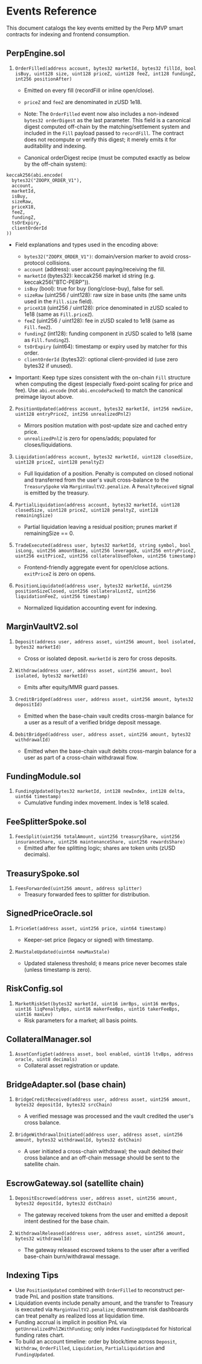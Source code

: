 # Events Reference

This document catalogs the key events emitted by the Perp MVP smart contracts for indexing and frontend consumption.

## PerpEngine.sol

1. `OrderFilled(address account, bytes32 marketId, bytes32 fillId, bool isBuy, uint128 size, uint128 priceZ, uint128 feeZ, int128 fundingZ, int256 positionAfter)`
   - Emitted on every fill (recordFill or inline open/close).
   - `priceZ` and `feeZ` are denominated in zUSD 1e18.

   - Note: The `OrderFilled` event now also includes a non-indexed `bytes32 orderDigest` as the last parameter. This field is a canonical digest computed off-chain by the matching/settlement system and included in the `Fill` payload passed to `recordFill`. The contract does not recompute or verify this digest; it merely emits it for auditability and indexing.

   - Canonical orderDigest recipe (must be computed exactly as below by the off-chain system):

```
keccak256(abi.encode(
  bytes32("ZOOPX_ORDER_V1"),
  account,
  marketId,
  isBuy,
  sizeRaw,
  priceX18,
  feeZ,
  fundingZ,
  tsOrExpiry,
  clientOrderId
))
```

   - Field explanations and types used in the encoding above:
     - `bytes32("ZOOPX_ORDER_V1")`: domain/version marker to avoid cross-protocol collisions.
     - `account` (address): user account paying/receiving the fill.
     - `marketId` (bytes32): keccak256 market id string (e.g. keccak256("BTC-PERP")).
     - `isBuy` (bool): true for buy (long/close-buy), false for sell.
     - `sizeRaw` (uint256 / uint128): raw size in base units (the same units used in the `Fill.size` field).
     - `priceX18` (uint256 / uint128): price denominated in zUSD scaled to 1e18 (same as `Fill.priceZ`).
     - `feeZ` (uint256 / uint128): fee in zUSD scaled to 1e18 (same as `Fill.feeZ`).
     - `fundingZ` (int128): funding component in zUSD scaled to 1e18 (same as `Fill.fundingZ`).
     - `tsOrExpiry` (uint64): timestamp or expiry used by matcher for this order.
     - `clientOrderId` (bytes32): optional client-provided id (use zero bytes32 if unused).

   - Important: Keep type sizes consistent with the on-chain `Fill` structure when computing the digest (especially fixed-point scaling for price and fee). Use `abi.encode` (not `abi.encodePacked`) to match the canonical preimage layout above.

2. `PositionUpdated(address account, bytes32 marketId, int256 newSize, uint128 entryPriceZ, int256 unrealizedPnlZ)`
   - Mirrors position mutation with post-update size and cached entry price.
   - `unrealizedPnlZ` is zero for opens/adds; populated for closes/liquidations.

3. `Liquidation(address account, bytes32 marketId, uint128 closedSize, uint128 priceZ, uint128 penaltyZ)`
   - Full liquidation of a position. Penalty is computed on closed notional and transferred from the user's vault cross-balance to the `TreasurySpoke` via `MarginVaultV2.penalize`. A `PenaltyReceived` signal is emitted by the treasury.

4. `PartialLiquidation(address account, bytes32 marketId, uint128 closedSize, uint128 priceZ, uint128 penaltyZ, uint128 remainingSize)`
   - Partial liquidation leaving a residual position; prunes market if remainingSize == 0.

5. `TradeExecuted(address user, bytes32 marketId, string symbol, bool isLong, uint256 amountBase, uint256 leverageX, uint256 entryPriceZ, uint256 exitPriceZ, uint256 collateralUsedToken, uint256 timestamp)`
   - Frontend-friendly aggregate event for open/close actions. `exitPriceZ` is zero on opens.

6. `PositionLiquidated(address user, bytes32 marketId, uint256 positionSizeClosed, uint256 collateralLostZ, uint256 liquidationFeeZ, uint256 timestamp)`
   - Normalized liquidation accounting event for indexing.

## MarginVaultV2.sol

1. `Deposit(address user, address asset, uint256 amount, bool isolated, bytes32 marketId)`
   - Cross or isolated deposit. `marketId` is zero for cross deposits.

2. `Withdraw(address user, address asset, uint256 amount, bool isolated, bytes32 marketId)`
   - Emits after equity/MMR guard passes.

3. `CreditBridged(address user, address asset, uint256 amount, bytes32 depositId)`
   - Emitted when the base-chain vault credits cross-margin balance for a user as a result of a verified bridge deposit message.

4. `DebitBridged(address user, address asset, uint256 amount, bytes32 withdrawalId)`
   - Emitted when the base-chain vault debits cross-margin balance for a user as part of a cross-chain withdrawal flow.

## FundingModule.sol

1. `FundingUpdated(bytes32 marketId, int128 newIndex, int128 delta, uint64 timestamp)`
   - Cumulative funding index movement. Index is 1e18 scaled.

## FeeSplitterSpoke.sol

1. `FeesSplit(uint256 totalAmount, uint256 treasuryShare, uint256 insuranceShare, uint256 maintenanceShare, uint256 rewardsShare)`
   - Emitted after fee splitting logic; shares are token units (zUSD decimals).

## TreasurySpoke.sol

1. `FeesForwarded(uint256 amount, address splitter)`
   - Treasury forwarded fees to splitter for distribution.

## SignedPriceOracle.sol

1. `PriceSet(address asset, uint256 price, uint64 timestamp)`
   - Keeper-set price (legacy or signed) with timestamp.

2. `MaxStaleUpdated(uint64 newMaxStale)`
   - Updated staleness threshold; `0` means price never becomes stale (unless timestamp is zero).

## RiskConfig.sol

1. `MarketRiskSet(bytes32 marketId, uint16 imrBps, uint16 mmrBps, uint16 liqPenaltyBps, uint16 makerFeeBps, uint16 takerFeeBps, uint16 maxLev)`
   - Risk parameters for a market; all basis points.

## CollateralManager.sol

1. `AssetConfigSet(address asset, bool enabled, uint16 ltvBps, address oracle, uint8 decimals)`
   - Collateral asset registration or update.

## BridgeAdapter.sol (base chain)

1. `BridgeCreditReceived(address user, address asset, uint256 amount, bytes32 depositId, bytes32 srcChain)`
   - A verified message was processed and the vault credited the user's cross balance.

2. `BridgeWithdrawalInitiated(address user, address asset, uint256 amount, bytes32 withdrawalId, bytes32 dstChain)`
   - A user initiated a cross-chain withdrawal; the vault debited their cross balance and an off-chain message should be sent to the satellite chain.

## EscrowGateway.sol (satellite chain)

1. `DepositEscrowed(address user, address asset, uint256 amount, bytes32 depositId, bytes32 dstChain)`
   - The gateway received tokens from the user and emitted a deposit intent destined for the base chain.

2. `WithdrawalReleased(address user, address asset, uint256 amount, bytes32 withdrawalId)`
   - The gateway released escrowed tokens to the user after a verified base-chain burn/withdrawal message.

## Indexing Tips

- Use `PositionUpdated` combined with `OrderFilled` to reconstruct per-trade PnL and position state transitions.
- Liquidation events include penalty amount, and the transfer to Treasury is executed via `MarginVaultV2.penalize`; downstream risk dashboards can treat penalty as realized loss at liquidation time.
- Funding accrual is implicit in position PnL via `getUnrealizedPnlZWithFunding`; only index `FundingUpdated` for historical funding rates chart.
- To build an account timeline: order by block/time across `Deposit`, `Withdraw`, `OrderFilled`, `Liquidation`, `PartialLiquidation` and `FundingUpdated`.

<!-- No deferred items for events at this time. -->
